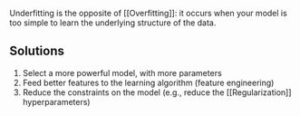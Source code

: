 Underfitting is the opposite of [[Overfitting]]: it occurs when your model is too simple to learn the underlying structure of the data.
## Solutions
1. Select a more powerful model, with more parameters
2. Feed better features to the learning algorithm (feature engineering)
3. Reduce the constraints on the model (e.g., reduce the [[Regularization]] hyperparameters)
